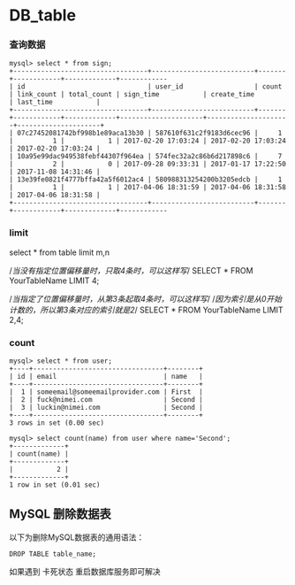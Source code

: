 # DB\_table

### 查询数据

```text
mysql> select * from sign;
+----------------------------------+--------------------------+-------+------------+-------------+------------
| id                               | user_id                  | count | link_count | total_count | sign_time           | create_time         | last_time           |
+----------------------------------+--------------------------+-------+------------+-------------+---------------------+---------------------+---------------------+
| 07c27452081742bf998b1e89aca13b30 | 587610f631c2f9183d6cec96 |     1 |          1 |           1 | 2017-02-20 17:03:24 | 2017-02-20 17:03:24 | 2017-02-20 17:03:24 |
| 10a95e99dac949538febf44307f964ea | 574fec32a2c86b6d217898c6 |     7 |          2 |           0 | 2017-09-28 09:33:31 | 2017-01-17 17:22:50 | 2017-11-08 14:31:46 |
| 13e39fe0821f4777bffa42a5f6012ac4 | 580988313254200b3205edcb |     1 |          1 |           1 | 2017-04-06 18:31:59 | 2017-04-06 18:31:58 | 2017-04-06 18:31:58 |
+----------------------------------+--------------------------+-------+------------+-------------+------------
```

### limit

select \* from table limit m,n

/_当没有指定位置偏移量时，只取4条时，可以这样写_/ SELECT \* FROM YourTableName LIMIT 4;

/_当指定了位置偏移量时，从第3条起取4条时，可以这样写_/ /_因为索引是从0开始计数的，所以第3条对应的索引就是2_/ SELECT \* FROM YourTableName LIMIT 2,4;

### count

```text
mysql> select * from user;
+----+---------------------------------+--------+
| id | email                           | name   |
+----+---------------------------------+--------+
|  1 | someemail@someemailprovider.com | First  |
|  2 | fuck@nimei.com                  | Second |
|  3 | luckin@nimei.com                | Second |
+----+---------------------------------+--------+
3 rows in set (0.00 sec)

mysql> select count(name) from user where name='Second';
+-------------+
| count(name) |
+-------------+
|           2 |
+-------------+
1 row in set (0.01 sec)
```

## MySQL 删除数据表

以下为删除MySQL数据表的通用语法：

```text
DROP TABLE table_name;
```

如果遇到 卡死状态 重启数据库服务即可解决

